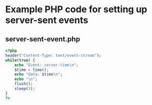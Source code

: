 # Example PHP code for setting up server-sent events

## server-sent-event.php

```php
<?php
header("Content-Type: text/event-stream");
while(true) {
    echo "Event: server-time\n";
    $time = time();
    echo "data: $time\n";
    echo "\n";
    flush();
    sleep(3);
}
?>
```

